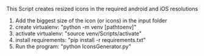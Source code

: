 This Script creates resized icons in the required android and iOS resolutions

1. Add the biggest size of the icon (or icons) in the input folder
2. create virtualenv: "python -m venv [pathtoenv]"
3. activate virtualenv: "source venv/Scripts/activate"
4. install requirements: "pip install -r requirements.txt"
5. Run the program: "python IconsGenerator.py"